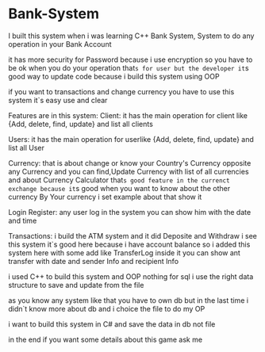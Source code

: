# Bank-System
I built this system when i was learning C++
Bank System, System to do any operation in your Bank Account 

it has more security for Password because i use encryption so you have to be ok
when you do your operation that`s for user but the developer it`s good way to update code
because i build this system using OOP

if you want to transactions and change currency
you have to use this system it`s easy use and clear

Features are in this system:
Client:
it has the main operation for client like {Add, delete, find, update} and list all clients

Users:
it has the main operation for userlike {Add, delete, find, update} and list all User

Currency:
that is about change or know your Country's Currency opposite any Currency 
and you can find,Update Currency with list of all currencies and about
Currency Calculator that`s good feature in the currenct exchange because it`s good
when you want to know about the other currency By Your currency i set example
about that show it

Login Register:
any user log in the system you can show him with the date and time

Transactions:
i build the ATM system and it did Deposite and Withdraw i see this system it`s good here
because i have account balance so i added this system here with some add like TransferLog
inside it you can show ant transfer with date and sender Info and recipient Info

i used C++ to build this system and OOP nothing for sql i use the right data structure 
to save and update from the file

as you know any system like that you have to own db but in the last time  i didn`t know
more about db and i choice the file to do my OP

i want to build this system in C# and save the data in db not file

in the end if you want some details about this game ask me
